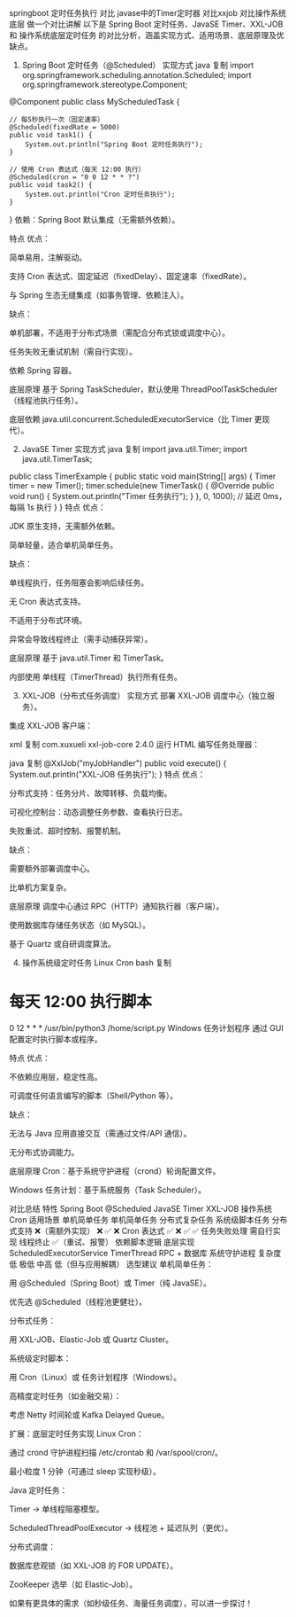 springboot 定时任务执行  对比 javase中的Timer定时器 对比xxjob 对比操作系统底层 做一个对比讲解
以下是 Spring Boot 定时任务、JavaSE Timer、XXL-JOB 和 操作系统底层定时任务 的对比分析，涵盖实现方式、适用场景、底层原理及优缺点。

1. Spring Boot 定时任务（@Scheduled）
   实现方式
   java
   复制
   import org.springframework.scheduling.annotation.Scheduled;
   import org.springframework.stereotype.Component;

@Component
public class MyScheduledTask {

    // 每5秒执行一次（固定速率）
    @Scheduled(fixedRate = 5000)
    public void task1() {
        System.out.println("Spring Boot 定时任务执行");
    }

    // 使用 Cron 表达式（每天 12:00 执行）
    @Scheduled(cron = "0 0 12 * * ?")
    public void task2() {
        System.out.println("Cron 定时任务执行");
    }
}
依赖：Spring Boot 默认集成（无需额外依赖）。

特点
优点：

简单易用，注解驱动。

支持 Cron 表达式、固定延迟（fixedDelay）、固定速率（fixedRate）。

与 Spring 生态无缝集成（如事务管理、依赖注入）。

缺点：

单机部署，不适用于分布式场景（需配合分布式锁或调度中心）。

任务失败无重试机制（需自行实现）。

依赖 Spring 容器。

底层原理
基于 Spring TaskScheduler，默认使用 ThreadPoolTaskScheduler（线程池执行任务）。

底层依赖 java.util.concurrent.ScheduledExecutorService（比 Timer 更现代）。

2. JavaSE Timer
   实现方式
   java
   复制
   import java.util.Timer;
   import java.util.TimerTask;

public class TimerExample {
public static void main(String[] args) {
Timer timer = new Timer();
timer.schedule(new TimerTask() {
@Override
public void run() {
System.out.println("Timer 任务执行");
}
}, 0, 1000); // 延迟 0ms，每隔 1s 执行
}
}
特点
优点：

JDK 原生支持，无需额外依赖。

简单轻量，适合单机简单任务。

缺点：

单线程执行，任务阻塞会影响后续任务。

无 Cron 表达式支持。

不适用于分布式环境。

异常会导致线程终止（需手动捕获异常）。

底层原理
基于 java.util.Timer 和 TimerTask。

内部使用 单线程（TimerThread）执行所有任务。

3. XXL-JOB（分布式任务调度）
   实现方式
   部署 XXL-JOB 调度中心（独立服务）。

集成 XXL-JOB 客户端：

xml
复制
<dependency>
<groupId>com.xuxueli</groupId>
<artifactId>xxl-job-core</artifactId>
<version>2.4.0</version>
</dependency>
运行 HTML
编写任务处理器：

java
复制
@XxlJob("myJobHandler")
public void execute() {
System.out.println("XXL-JOB 任务执行");
}
特点
优点：

分布式支持：任务分片、故障转移、负载均衡。

可视化控制台：动态调整任务参数、查看执行日志。

失败重试、超时控制、报警机制。

缺点：

需要额外部署调度中心。

比单机方案复杂。

底层原理
调度中心通过 RPC（HTTP）通知执行器（客户端）。

使用数据库存储任务状态（如 MySQL）。

基于 Quartz 或自研调度算法。

4. 操作系统级定时任务
   Linux Cron
   bash
   复制
# 每天 12:00 执行脚本
0 12 * * * /usr/bin/python3 /home/script.py
Windows 任务计划程序
通过 GUI 配置定时执行脚本或程序。

特点
优点：

不依赖应用层，稳定性高。

可调度任何语言编写的脚本（Shell/Python 等）。

缺点：

无法与 Java 应用直接交互（需通过文件/API 通信）。

无分布式协调能力。

底层原理
Cron：基于系统守护进程（crond）轮询配置文件。

Windows 任务计划：基于系统服务（Task Scheduler）。

对比总结
特性	Spring Boot @Scheduled	JavaSE Timer	XXL-JOB	操作系统 Cron
适用场景	单机简单任务	单机简单任务	分布式复杂任务	系统级脚本任务
分布式支持	❌（需额外实现）	❌	✅	❌
Cron 表达式	✅	❌	✅	✅
任务失败处理	需自行实现	线程终止	✅（重试、报警）	依赖脚本逻辑
底层实现	ScheduledExecutorService	TimerThread	RPC + 数据库	系统守护进程
复杂度	低	极低	中高	低（但与应用解耦）
选型建议
单机简单任务：

用 @Scheduled（Spring Boot）或 Timer（纯 JavaSE）。

优先选 @Scheduled（线程池更健壮）。

分布式任务：

用 XXL-JOB、Elastic-Job 或 Quartz Cluster。

系统级定时脚本：

用 Cron（Linux）或 任务计划程序（Windows）。

高精度定时任务（如金融交易）：

考虑 Netty 时间轮或 Kafka Delayed Queue。

扩展：底层定时任务实现
Linux Cron：

通过 crond 守护进程扫描 /etc/crontab 和 /var/spool/cron/。

最小粒度 1 分钟（可通过 sleep 实现秒级）。

Java 定时任务：

Timer → 单线程阻塞模型。

ScheduledThreadPoolExecutor → 线程池 + 延迟队列（更优）。

分布式调度：

数据库悲观锁（如 XXL-JOB 的 FOR UPDATE）。

ZooKeeper 选举（如 Elastic-Job）。

如果有更具体的需求（如秒级任务、海量任务调度），可以进一步探讨！
